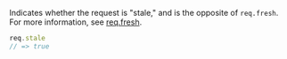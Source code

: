 Indicates whether the request is "stale," and is the opposite of `req.fresh`.
For more information, see [req.fresh](#req.fresh).

```js
req.stale
// => true
```
